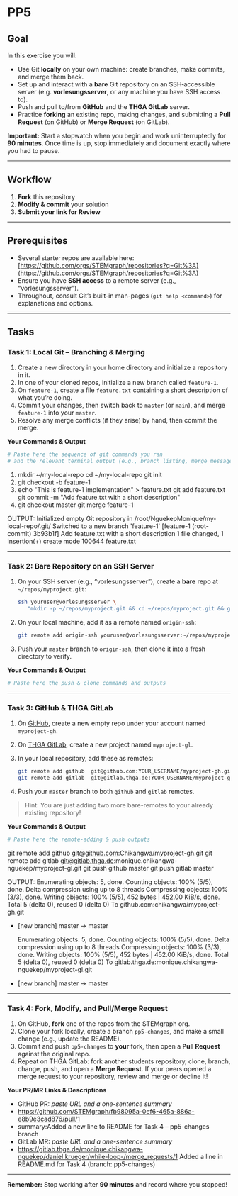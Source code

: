 # PP5

## Goal
  
In this exercise you will:

* Use Git **locally** on your own machine: create branches, make commits, and merge them back.
* Set up and interact with a **bare** Git repository on an SSH‐accessible server (e.g. **vorlesungsserver**, or any machine you have SSH access to).
* Push and pull to/from **GitHub** and the **THGA GitLab** server.
* Practice **forking** an existing repo, making changes, and submitting a **Pull Request** (on GitHub) or **Merge Request** (on GitLab).

**Important:** Start a stopwatch when you begin and work uninterruptedly for **90 minutes**. Once time is up, stop immediately and document exactly where you had to pause.

---

## Workflow

1. **Fork** this repository
2. **Modify & commit** your solution
3. **Submit your link for Review**

---

## Prerequisites

* Several starter repos are available here:
  [https://github.com/orgs/STEMgraph/repositories?q=Git%3A](https://github.com/orgs/STEMgraph/repositories?q=Git%3A)
* Ensure you have **SSH access** to a remote server (e.g., “vorlesungsserver”).
* Throughout, consult Git’s built-in man-pages (`git help <command>`) for explanations and options.

---

## Tasks

### Task 1: Local Git – Branching & Merging

1. Create a new directory in your home directory and initialize a repository in it. 
2. In one of your cloned repos, initialize a new branch called `feature-1`.
3. On `feature-1`, create a file `feature.txt` containing a short description of what you’re doing.
4. Commit your changes, then switch back to `master` (or `main`), and merge `feature-1` into your `master`.
5. Resolve any merge conflicts (if they arise) by hand, then commit the merge. 

**Your Commands & Output**

```bash
# Paste here the sequence of git commands you ran
# and the relevant terminal output (e.g., branch listing, merge messages)
```
1) mkdir ~/my-local-repo
cd ~/my-local-repo
git init
2) git checkout -b feature-1
3) echo "This is feature-1 implementation" > feature.txt
git add feature.txt
git commit -m "Add feature.txt with a short description"
4) git checkout master
git merge feature-1

OUTPUT:
Initialized empty Git repository in /root/NguekepMonique/my-local-repo/.git/
Switched to a new branch 'feature-1'
[feature-1 (root-commit) 3b93b1f] Add feature.txt with a short description
 1 file changed, 1 insertion(+)
 create mode 100644 feature.txt
 
---

### Task 2: Bare Repository on an SSH Server

1. On your SSH server (e.g., “vorlesungsserver”), create a **bare** repo at `~/repos/myproject.git`:

   ```bash
   ssh youruser@vorlesungsserver \
      "mkdir -p ~/repos/myproject.git && cd ~/repos/myproject.git && git init --bare"
   ```
2. On your local machine, add it as a remote named `origin-ssh`:

   ```bash
   git remote add origin-ssh youruser@vorlesungsserver:~/repos/myproject.git
   ```
3. Push your `master` branch to `origin-ssh`, then clone it into a fresh directory to verify.

**Your Commands & Output**

```bash
# Paste here the push & clone commands and outputs
```

---

### Task 3: GitHub & THGA GitLab

1. On [GitHub](github.com), create a new empty repo under your account named `myproject-gh`.
2. On [THGA GitLab](gitlab.thga.de), create a new project named `myproject-gl`.
3. In your local repository, add these as remotes:

   ```bash
   git remote add github  git@github.com:YOUR_USERNAME/myproject-gh.git
   git remote add gitlab  git@gitlab.thga.de:YOUR_USERNAME/myproject-gl.git
   ```
4. Push your `master` branch to both `github` and `gitlab` remotes.

> Hint: You are just adding two more bare-remotes to your already existing repository!

**Your Commands & Output**

```bash
# Paste here the remote‐adding & push outputs
```
git remote add github git@github.com:Chikangwa/myproject-gh.git
git remote add gitlab git@gitlab.thga.de:monique.chikangwa-nguekep/myproject-gl.git
git push github master
git push gitlab master

OUTPUT:
Enumerating objects: 5, done.
Counting objects: 100% (5/5), done.
Delta compression using up to 8 threads
Compressing objects: 100% (3/3), done.
Writing objects: 100% (5/5), 452 bytes | 452.00 KiB/s, done.
Total 5 (delta 0), reused 0 (delta 0)
To github.com:chikangwa/myproject-gh.git
 * [new branch]      master -> master

   Enumerating objects: 5, done.
Counting objects: 100% (5/5), done.
Delta compression using up to 8 threads
Compressing objects: 100% (3/3), done.
Writing objects: 100% (5/5), 452 bytes | 452.00 KiB/s, done.
Total 5 (delta 0), reused 0 (delta 0)
To gitlab.thga.de:monique.chikangwa-nguekep/myproject-gl.git
 * [new branch]      master -> master




---

### Task 4: Fork, Modify, and Pull/Merge Request

1. On GitHub, **fork** one of the repos from the STEMgraph org.
2. Clone your fork locally, create a branch `pp5-changes`, and make a small change (e.g., update the README).
3. Commit and push `pp5-changes` to **your** fork, then open a **Pull Request** against the original repo.
4. Repeat on THGA GitLab: fork another students repository, clone, branch, change, push, and open a **Merge Request**. If your peers opened a merge request to your repository, review and merge or decline it!

**Your PR/MR Links & Descriptions**

* GitHub PR: *paste URL and a one-sentence summary*
* https://github.com/STEMgraph/fb98095a-0ef6-465a-886a-e8b9e3cad876/pull/1
* summary:Added a new line to README for Task 4 – pp5-changes branch
* GitLab MR: *paste URL and a one-sentence summary*
* https://gitlab.thga.de/monique.chikangwa-nguekep/daniel.krueger/while-loop-/merge_requests/1
Added a line in README.md for Task 4 (branch: pp5-changes)
---

**Remember:** Stop working after **90 minutes** and record where you stopped!
